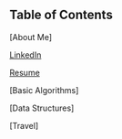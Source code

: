 ## Table of Contents

[About Me]

[LinkedIn](https://www.linkedin.com/in/tracy-d-362180129/)

[Resume](https://tdong185.github.io/home/resume)

[Basic Algorithms]

[Data Structures]

[Travel]
